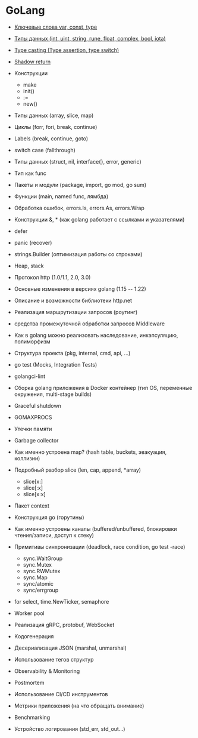 # GoLang

- [Ключевые слова var, const, type](https://github.com/ValikoDorodnov/www_helper/blob/master/grades/golang/knowledge/g1.md#1)
- [Типы данных (int, uint, string, rune, float, complex, bool, iota)](https://github.com/ValikoDorodnov/www_helper/blob/master/grades/golang/knowledge/g1.md#2)
- [Type casting (Type assertion, type switch)](https://github.com/ValikoDorodnov/www_helper/blob/master/grades/golang/knowledge/g1.md#3)
- [Shadow return](https://github.com/ValikoDorodnov/www_helper/blob/master/grades/golang/knowledge/g1.md#4)


- Конструкции
  - make
  - init()
  - :=
  - new()
- Типы данных (array, slice, map)
- Циклы (forr, fori, break, continue)
- Labels (break, continue, goto)
- switch case (fallthrough)


- Типы данных (struct, nil, interface{}, error, generic)
- Тип как func
- Пакеты и модули (package, import, go mod, go sum)
- Функции (main, named func, лямбда)
- Обработка ошибок, errors.Is, errors.As, errors.Wrap


- Конструкции &, * (как golang работает с ссылками и указателями)
- defer
- panic (recover)
- strings.Builder (оптимизация работы со строками)
- Heap, stack


- Протокол http (1.0/1.1, 2.0, 3.0)
- Основные изменения в версиях golang (1.15 -- 1.22)
- Описание и возможности библиотеки http.net
- Реализация маршрутизации запросов (роутинг)
- средства промежуточной обработки запросов Middleware
- Как в golang можно реализовать наследование, инкапсуляцию, полиморфизм

- Структура проекта (pkg, internal, cmd, api, ...)
- go test (Mocks, Integration Tests)
- golangci-lint
- Сборка golang приложения в Docker контейнер (тип OS, переменные окружения, multi-stage builds)
- Graceful shutdown
- GOMAXPROCS


- Утечки памяти
- Garbage collector
- Как именно устроена map? (hash table, buckets, эвакуация, коллизии)
- Подробный разбор slice (len, cap, append, *array)
  - slice[x:]
  - slice[:x]
  - slice[x:x]
- Пакет context


- Конструкция go (горутины)
- Как именно устроены каналы (buffered/unbuffered, блокировки чтения/записи, доступ к стеку)
- Примитивы синхронизации (deadlock, race condition, go test -race)
  - sync.WaitGroup
  - sync.Mutex
  - sync.RWMutex
  - sync.Map
  - sync/atomic
  - sync/errgroup
- for select, time.NewTicker, semaphore
- Worker pool


- Реализация gRPC, protobuf, WebSocket
- Кодогенерация
- Десериализация JSON (marshal, unmarshal)
- Использование тегов структур


- Observability & Monitoring
- Postmortem
- Использование CI/CD инструментов
- Метрики приложения (на что обращать внимание)
- Benchmarking
- Устройство логирования (std_err, std_out...)